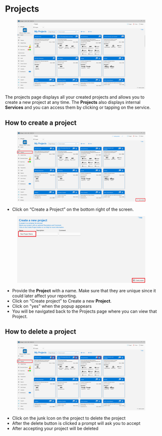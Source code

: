 # Projects

<figure><img src=".gitbook/assets/image (15).png" alt=""><figcaption></figcaption></figure>

The projects page displays all your created projects and allows you to create a new project at any time. The **Projects** also displays internal **Services** and you can access them by clicking or tapping on the service.

## How to create a project

<figure><img src=".gitbook/assets/image (10).png" alt=""><figcaption></figcaption></figure>

* Click on “Create a Project” on the bottom right of the screen.

<figure><img src=".gitbook/assets/image (18).png" alt=""><figcaption></figcaption></figure>

* Provide the **Project** with a name. Make sure that they are unique since it could later affect your reporting.
* Click on “Create project” to Create a new **Project**.
* Click on "yes" when the popup appears
* You will be navigated back to the Projects page where you can view that Project.

## How to delete a project

<figure><img src=".gitbook/assets/image (79).png" alt=""><figcaption></figcaption></figure>

* Click on the junk Icon on the project to delete the project
* After the delete button is clicked a prompt will ask you to accept
* After accepting your project will be deleted

